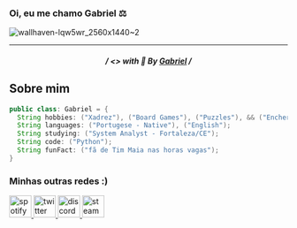 ### Oi, eu me chamo Gabriel ⚖

![wallhaven-lqw5wr_2560x1440~2](https://user-images.githubusercontent.com/108163958/231914865-d82ba7b5-7687-4767-919b-73ecb6d3e326.png)
<hr>
<h5 align='center'>
  / <> with 🧡 By <a href="https://github.com/kkmood">Gabriel</a> /
<h5>

## Sobre mim
  
<!--
```java
public class: mood = {
  hobbies: "Xadrez", "Board Games", "Puzzles" && "Encher seu saco",
  languages: ["Portugese - Native"], ["English"],
  studying: ["System Analyst - Fortaleza/CE"],
  code: ("Java && JavaScript");
  funFact: "fã de Seu Jorge nas horas vagas"
}
```
-->

```java
public class: Gabriel = {
  String hobbies: ("Xadrez"), ("Board Games"), ("Puzzles"), && ("Encher seu saco");
  String languages: ("Portugese - Native"), ("English");
  String studying: ("System Analyst - Fortaleza/CE");
  String code: ("Python");
  String funFact: ("fã de Tim Maia nas horas vagas");
}
```
  
<h3 align="left">Minhas outras redes :)</h3>


<p align="left"> 
  <a href="https://open.spotify.com/user/x7mx1q4qmpfw5ud5hf8229u3o" target="_blank" rel="noreferrer"> 
    <img src=https://user-images.githubusercontent.com/108163958/231923620-e78d7194-3c21-4401-8b73-2efed8408bcf.png alt="spotify" width="40" height="40"/> 
  </a> 
  <a href="https://twitter.com/kkmood0" target="_blank" rel="noreferrer"> 
    <img src="https://user-images.githubusercontent.com/108163958/231924005-c4bc579d-705d-475a-9b7d-5bbe9558d5c1.png" alt="twitter" width="40" height="40"/> 
  </a> 
  <a href="https://kkmood.github.io/HTML" target="_blank" rel="noreferrer">
    <img src="https://user-images.githubusercontent.com/108163958/231924583-ab044388-57ab-40a8-b7b4-c5574495e231.png" alt="discord" width="40" height="40"/>
  </a>
  <a href="https://steamcommunity.com/id/moodkk/" target="_blank" rel="noreferrer"> 
    <img src="https://user-images.githubusercontent.com/108163958/231929728-0cd56920-71f5-4835-a135-e24bf699dc2d.png" alt="steam" width="40" height="40"/> 
  </a>  
</p>
